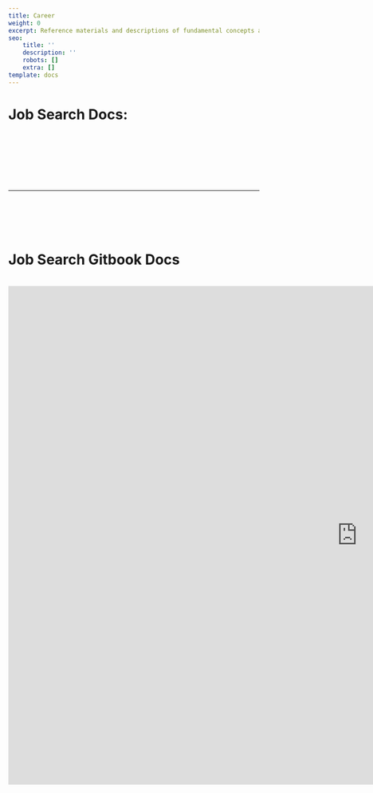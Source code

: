 ```yaml
---
title: Career
weight: 0
excerpt: Reference materials and descriptions of fundamental concepts as well as visua
seo:
    title: ''
    description: ''
    robots: []
    extra: []
template: docs
---
```


# Job Search Docs:


<br>
<br>
<br>
<br>
<br>
<br>
<hr>
<br>
<br>
<br>
<br>
<h1>   Job Search Gitbook Docs </h1>
<br>
<iframe  class="block-content" src="https://web-dev-collaborative.github.io/gitpod-job-search-html-static/" height="1000px" width="1400px" scrolling="yes" frameborder="no" loading="lazy" allowtransparency="true" allowfullscreen="true"  frameborder="0" allow="accelerometer; autoplay; clipboard-write;  encrypted-media; gyroscope; picture-in-picture" allowfullscreen></iframe>
<br>
<br>
<br>



